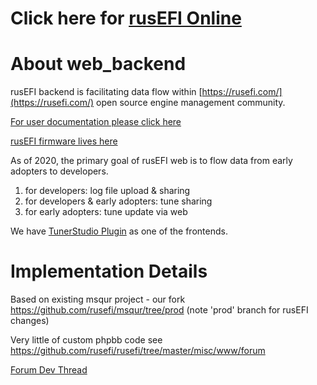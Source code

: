 # Click here for [rusEFI Online](https://rusefi.com/online)


# About web_backend

rusEFI backend is facilitating data flow within [https://rusefi.com/](https://rusefi.com/) open source engine management community.

[For user documentation please click here](https://github.com/rusefi/rusefi/wiki/Online)

[rusEFI firmware lives here](https://github.com/rusefi/rusefi)


As of 2020, the primary goal of rusEFI web is to flow data from early adopters to developers.

1) for developers: log file upload & sharing
1) for developers & early adopters: tune sharing
1) for early adopters: tune update via web



We have [TunerStudio Plugin](https://github.com/rusefi/rusefi/wiki/TS-Plugin) as one of the frontends.

# Implementation Details

Based on existing msqur project - our fork https://github.com/rusefi/msqur/tree/prod (note 'prod' branch for rusEFI changes)

Very little of custom phpbb code see https://github.com/rusefi/rusefi/tree/master/misc/www/forum

[Forum Dev Thread](https://rusefi.com/forum/viewtopic.php?f=5&t=2207)
